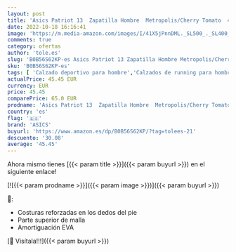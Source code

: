 ```yaml
---
layout: post
title: 'Asics Patriot 13  Zapatilla Hombre  Metropolis/Cherry Tomato  42 EU'
date: 2022-10-18 16:16:41
image: 'https://m.media-amazon.com/images/I/41X5jPnnDML._SL500_._SL400_.jpg'
comments: true
category: ofertas
author: 'tole.es'
slug: 'B0B56S62KP-es Asics Patriot 13 Zapatilla Hombre Metropolis/Cherry Tomato...'
sku: 'B0B56S62KP-es'
tags: [ 'Calzado deportivo para hombre','Calzados de running para hombre','Calzados para correr en asfalto para hombre','Moda','Moda Hombre','Zapatillas y calzado deportivo para hombre','Zapatos para hombre','asics','zapatilla','🇪🇸', ]
actualPrice: 45.45 EUR
currency: EUR
price: 45.45
comparePrice: 65.0 EUR
prodname: 'Asics Patriot 13  Zapatilla Hombre  Metropolis/Cherry Tomato  42 EU'
country: 'es'
flag: '🇪🇸'
brand: 'ASICS'
buyurl: 'https://www.amazon.es/dp/B0B56S62KP/?tag=tolees-21'
descuento: '30.08'
average: '45.45'
---
```


Ahora mismo tienes [{{< param title >}}]({{< param buyurl >}}) en el siguiente enlace!

[![{{< param prodname >}}]({{< param image >}})]({{< param buyurl >}})

🔎:

- Costuras reforzadas en los dedos del pie
- Parte superior de malla
- Amortiguación EVA

[🛒 Visítala!!!]({{< param buyurl >}})
